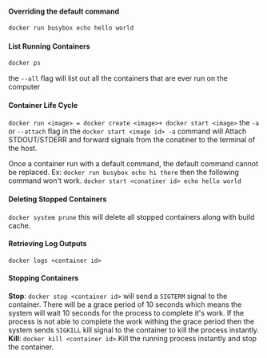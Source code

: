
#### Overriding the default command
```bash
docker run busybox echo hello world
```
#### List Running Containers
```bash
docker ps
```
the `--all` flag will list out all the containers that are ever run on the computer

#### Container Life Cycle
`docker run <image> = docker create <image>+ docker start <image>`
the `-a` or `--attach` flag in the `docker start <image id> -a` command will Attach STDOUT/STDERR and forward signals from the conatiner to the terminal of the host.

Once a container run with a default command, the default command cannot be replaced.
Ex:
`docker run busybox echo hi there` then the following command won't work. `docker start <conatiner id> echo hello world`

#### Deleting Stopped Containers
`docker system prune` this will delete all stopped containers along with build cache.

#### Retrieving Log Outputs
`docker logs <container id>`

#### Stopping Containers
**Stop**: `docker stop <container id>` will send a `SIGTERM` signal to the container. There will be a grace period of 10 seconds which means the system will wait 10 seconds for the process to complete it's work. If the process is not able to complete the work withing the grace period then the system sends `SIGKILL` kill signal to the container to kill the process instantly.
**Kill**: `docker kill <container id>`.Kill the running process instantly and stop the container.
